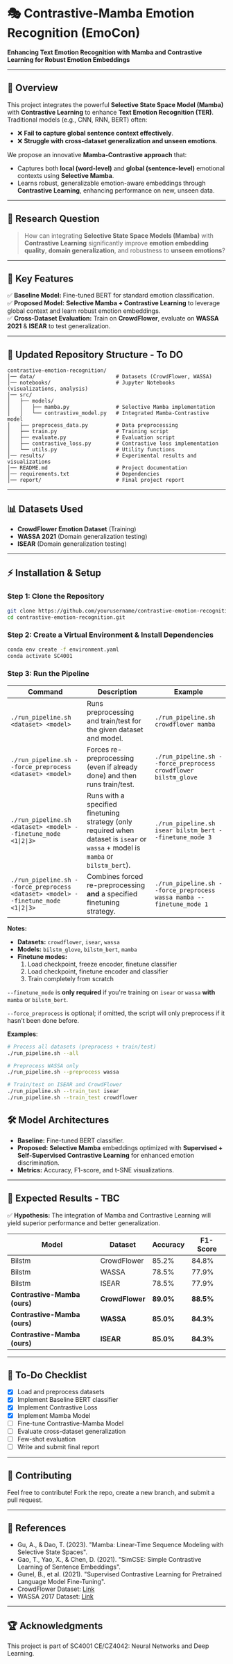 # 🎭 Contrastive-Mamba Emotion Recognition (EmoCon)
**Enhancing Text Emotion Recognition with Mamba and Contrastive Learning for Robust Emotion Embeddings**

---

## 📌 Overview
This project integrates the powerful **Selective State Space Model (Mamba)** with **Contrastive Learning** to enhance **Text Emotion Recognition (TER)**.  
Traditional models (e.g., CNN, RNN, BERT) often:
- ❌ **Fail to capture global sentence context effectively**.
- ❌ **Struggle with cross-dataset generalization and unseen emotions**.

We propose an innovative **Mamba-Contrastive approach** that:
- Captures both **local (word-level)** and **global (sentence-level)** emotional contexts using **Selective Mamba**.
- Learns robust, generalizable emotion-aware embeddings through **Contrastive Learning**, enhancing performance on new, unseen data.

---

## 🎯 Research Question
> How can integrating **Selective State Space Models (Mamba)** with **Contrastive Learning** significantly improve **emotion embedding quality**, **domain generalization**, and robustness to **unseen emotions**?

---

## 🚀 Key Features
✅ **Baseline Model:** Fine-tuned BERT for standard emotion classification.  
✅ **Proposed Model:** **Selective Mamba + Contrastive Learning** to leverage global context and learn robust emotion embeddings.  
✅ **Cross-Dataset Evaluation:** Train on **CrowdFlower**, evaluate on **WASSA 2021** & **ISEAR** to test generalization.  

---

## 📂 Updated Repository Structure - To DO
```plaintext
contrastive-emotion-recognition/
│── data/                          # Datasets (CrowdFlower, WASSA)
│── notebooks/                     # Jupyter Notebooks (visualizations, analysis)
│── src/
│   ├── models/
│   │   ├── mamba.py               # Selective Mamba implementation
│   │   └── contrastive_model.py   # Integrated Mamba-Contrastive model
│   ├── preprocess_data.py         # Data preprocessing
│   ├── train.py                   # Training script
│   ├── evaluate.py                # Evaluation script
│   ├── contrastive_loss.py        # Contrastive loss implementation
│   └── utils.py                   # Utility functions
│── results/                       # Experimental results and visualizations
│── README.md                      # Project documentation
│── requirements.txt               # Dependencies
│── report/                        # Final project report
```

---

## 📊 Datasets Used
- **CrowdFlower Emotion Dataset** (Training)
- **WASSA 2021** (Domain generalization testing)
- **ISEAR** (Domain generalization testing)

---

## ⚡ Installation & Setup
### **Step 1: Clone the Repository**
```bash
git clone https://github.com/yourusername/contrastive-emotion-recognition.git
cd contrastive-emotion-recognition.git
```

### **Step 2: Create a Virtual Environment & Install Dependencies**
```bash
conda env create -f environment.yaml
conda activate SC4001
```
### **Step 3: Run the Pipeline**

| Command                                                                                        | Description                                                                                                      | Example                                                                                           |
|------------------------------------------------------------------------------------------------|------------------------------------------------------------------------------------------------------------------|---------------------------------------------------------------------------------------------------|
| `./run_pipeline.sh <dataset> <model>`                                                          | Runs preprocessing and train/test for the given dataset and model.                                               | `./run_pipeline.sh crowdflower mamba`                                                              |
| `./run_pipeline.sh --force_preprocess <dataset> <model>`                                       | Forces re-preprocessing (even if already done) and then runs train/test.                                         | `./run_pipeline.sh --force_preprocess crowdflower bilstm_glove`                                    |
| `./run_pipeline.sh <dataset> <model> --finetune_mode <1\|2\|3>`                                | Runs with a specified finetuning strategy (only required when dataset is `isear` or `wassa` + model is `mamba` or `bilstm_bert`). | `./run_pipeline.sh isear bilstm_bert --finetune_mode 3`                                            |
| `./run_pipeline.sh --force_preprocess <dataset> <model> --finetune_mode <1\|2\|3>`             | Combines forced re-preprocessing **and** a specified finetuning strategy.                                        | `./run_pipeline.sh --force_preprocess wassa mamba --finetune_mode 1`                              |

**Notes:**
- **Datasets:** `crowdflower`, `isear`, `wassa`
- **Models:** `bilstm_glove`, `bilstm_bert`, `mamba`
- **Finetune modes:**  
  1. Load checkpoint, freeze encoder, finetune classifier  
  2. Load checkpoint, finetune encoder and classifier  
  3. Train completely from scratch  

`--finetune_mode` is **only required** if you're training on `isear` or `wassa` **with** `mamba` or `bilstm_bert`.

`--force_preprocess` is optional; if omitted, the script will only preprocess if it hasn’t been done before.


**Examples**:
```bash
# Process all datasets (preprocess + train/test)
./run_pipeline.sh --all

# Preprocess WASSA only
./run_pipeline.sh --preprocess wassa

# Train/test on ISEAR and CrowdFlower
./run_pipeline.sh --train_test isear
./run_pipeline.sh --train_test crowdflower
```

## 🛠️ Model Architectures
- **Baseline:** Fine-tuned BERT classifier.
- **Proposed:** **Selective Mamba** embeddings optimized with **Supervised + Self-Supervised Contrastive Learning** for enhanced emotion discrimination.
- **Metrics:** Accuracy, F1-score, and t-SNE visualizations.

---

## 📌 Expected Results - TBC
✅ **Hypothesis:** The integration of Mamba and Contrastive Learning will yield superior performance and better generalization.

| **Model**                   | **Dataset**     | **Accuracy** | **F1-Score** |
|-----------------------------|-----------------|--------------|--------------|
| Bilstm                      | CrowdFlower     | 85.2%        | 84.8%        |
| Bilstm                      | WASSA           | 78.5%        | 77.9%        |
| Bilstm                      | ISEAR           | 78.5%        | 77.9%        |
| **Contrastive-Mamba (ours)**| **CrowdFlower** | **89.0%**    | **88.5%**    |
| **Contrastive-Mamba (ours)**| **WASSA**       | **85.0%**    | **84.3%**    |
| **Contrastive-Mamba (ours)**| **ISEAR**       | **85.0%**    | **84.3%**    |

---

## 📌 To-Do Checklist
- [x] Load and preprocess datasets
- [x] Implement Baseline BERT classifier
- [x] Implement Contrastive Loss
- [x] Implement Mamba Model
- [ ] Fine-tune Contrastive-Mamba Model
- [ ] Evaluate cross-dataset generalization
- [ ] Few-shot evaluation
- [ ] Write and submit final report

---

## 🤝 Contributing
Feel free to contribute! Fork the repo, create a new branch, and submit a pull request.

---

## 📜 References
- Gu, A., & Dao, T. (2023). "Mamba: Linear-Time Sequence Modeling with Selective State Spaces".
- Gao, T., Yao, X., & Chen, D. (2021). "SimCSE: Simple Contrastive Learning of Sentence Embeddings".
- Gunel, B., et al. (2021). "Supervised Contrastive Learning for Pretrained Language Model Fine-Tuning".
- CrowdFlower Dataset: [Link](https://data.world/crowdflower/sentiment-analysis-in-text)
- WASSA 2017 Dataset: [Link](https://github.com/vinayakumarr/WASSA-2017)

---

## 🏆 Acknowledgments
This project is part of SC4001 CE/CZ4042: Neural Networks and Deep Learning.

